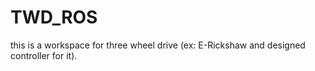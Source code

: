 # TWD_ROS
this is a workspace for three wheel drive (ex: E-Rickshaw and designed controller for it).
